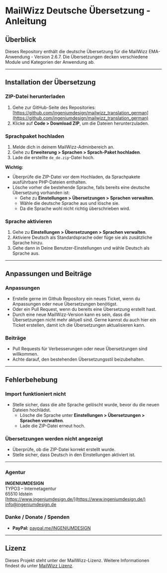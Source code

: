 # MailWizz Deutsche Übersetzung - Anleitung

## Überblick
Dieses Repository enthält die deutsche Übersetzung für die MailWizz EMA-Anwendung - Version 2.6.7. Die Übersetzungen decken verschiedene Module und Kategorien der Anwendung ab.

---

## Installation der Übersetzung

### ZIP-Datei herunterladen
1. Gehe zur GitHub-Seite des Repositories:  
   [https://github.com/ingeniumdesign/mailwizz_translation_german](https://github.com/ingeniumdesign/mailwizz_translation_german)
2. Klicke auf **Code > Download ZIP**, um die Dateien herunterzuladen.

### Sprachpaket hochladen
1. Melde dich in deinem MailWizz-Adminbereich an.
2. Gehe zu **Erweiterung > Sprachen > Sprach-Paket hochladen**.
3. Lade die erstellte `de_de.zip`-Datei hoch.

**Wichtig:**
- Überprüfe die ZIP-Datei vor dem Hochladen, da Sprachpakete ausführbare PHP-Dateien enthalten.
- Lösche vorher die bestehende Sprache, falls bereits eine deutsche Übersetzung vorhanden ist:
    - Gehe zu **Einstellungen > Übersetzungen > Sprachen verwalten**.
    - Wähle die deutsche Sprache aus und lösche sie.
    - Da die Sprache wohl nicht richtig überschrieben wird.

### Sprache aktivieren
1. Gehe zu **Einstellungen > Übersetzungen > Sprachen verwalten**.
2. Aktiviere Deutsch als Standardsprache oder füge sie als zusätzliche Sprache hinzu.
3. Gehe dann in Deine Benutzer-Einstellungen und wähle Deutsch als Sprache aus.

---

## Anpassungen und Beiträge

### Anpassungen
- Erstelle gerne im Github Repository ein neues Ticket, wenn du Anpassungen oder neue Übersetzungen benötigst.
- Oder ein Pull Request, wenn du bereits eine Übersetzung erstellt hast.
- Durch eine neue MailWizz-Version kann es sein, dass die Übersetzungen nicht mehr aktuell sind. Gerne kannst du auch hier ein Ticket erstellen, damit ich die Übersetzungen aktualisieren kann.

### Beiträge
- Pull Requests für Verbesserungen oder neue Übersetzungen sind willkommen.
- Achte darauf, den bestehenden Übersetzungsstil beizubehalten.

---

## Fehlerbehebung

### Import funktioniert nicht
- Stelle sicher, dass die alte Sprache gelöscht wurde, bevor du die neuen Dateien hochlädst.
    - Lösche die Sprache unter **Einstellungen > Übersetzungen > Sprachen verwalten**.
    - Lade die ZIP-Datei erneut hoch.

### Übersetzungen werden nicht angezeigt
- Überprüfe, ob die ZIP-Datei korrekt erstellt wurde.
- Stelle sicher, dass Deutsch in den Einstellungen aktiviert ist.

---

### Agentur

**INGENIUMDESIGN**  
TYPO3 – Internetagentur  
65510 Idstein  
[https://www.ingeniumdesign.de/](https://www.ingeniumdesign.de/)  
info@ingeniumdesign.de

### Danke / Donate / Spenden

- **PayPal:** [paypal.me/INGENIUMDESIGN](https://www.paypal.me/INGENIUMDESIGN/)

---

## Lizenz
Dieses Projekt steht unter der MailWizz-Lizenz. Weitere Informationen findest du unter [MailWizz Lizenz](https://www.mailwizz.com/license/).